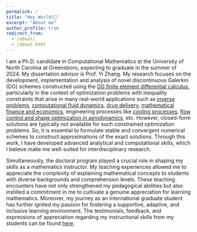 ```yaml
---
permalink: /
title: "Hey World!👋"
excerpt: "About me"
author_profile: true
redirect_from: 
  - /about/
  - /about.html
---
```


I am a Ph.D. candidate in Computational Mathematics at the University of North Carolina at Greensboro, expecting to graduate in the summer of 2024. My dissertation advisor is Prof. Yi Zhang. My research focuses on the development, implementation and analysis of novel discontinuous Galerkin (DG) schemes constructed using the [DG finite element differential calculus](https://doi.org/10.1016/j.cam.2015.10.024), particularly in the context of optimization problems with inequality constraints that arise in many real-world applications such as [inverse problems](https://doi.org/10.1016/j.cma.2015.07.025), [computational fluid dynamics](https://epubs.siam.org/doi/pdf/10.1137/1.9780898718935.fm), [drug delivery](https://doi.org/10.1016/j.compchemeng.2007.06.014), [mathematical finance and economics](https://link.springer.com/article/10.1007/s10957-008-9404-4), engineering processes like [cooling processes](https://doi.org/10.1002/oca.984), [flow control and shape optimization in aerodynamics](http://aero-comlab.stanford.edu/Papers/jameson.vki03.pdf), etc. However, closed-form solutions are typically not available for such constrained optimization problems. So, it is essential to formulate stable and convergent numerical schemes to construct approximations of the exact solutions. Through this work, I have developed advanced analytical and computational skills, which I believe make me well-suited for interdisciplinary research.

Simultaneously, the doctoral program played a crucial role in shaping my skills as a mathematics instructor. My teaching experiences allowed me to appreciate the complexity of explaining mathematical concepts to students with diverse backgrounds and comprehension levels. These teaching encounters have not only strengthened my pedagogical abilities but also instilled a commitment in me to cultivate a genuine appreciation for learning mathematics. Moreover, my journey as an international graduate student has further ignited my passion for fostering a supportive, adaptive, and inclusive learning environment. The testimonials, feedback, and expressions of appreciation regarding my instructional skills from my students can be found [here](/teaching/teaching_UNCG#comments_teachinguncg).